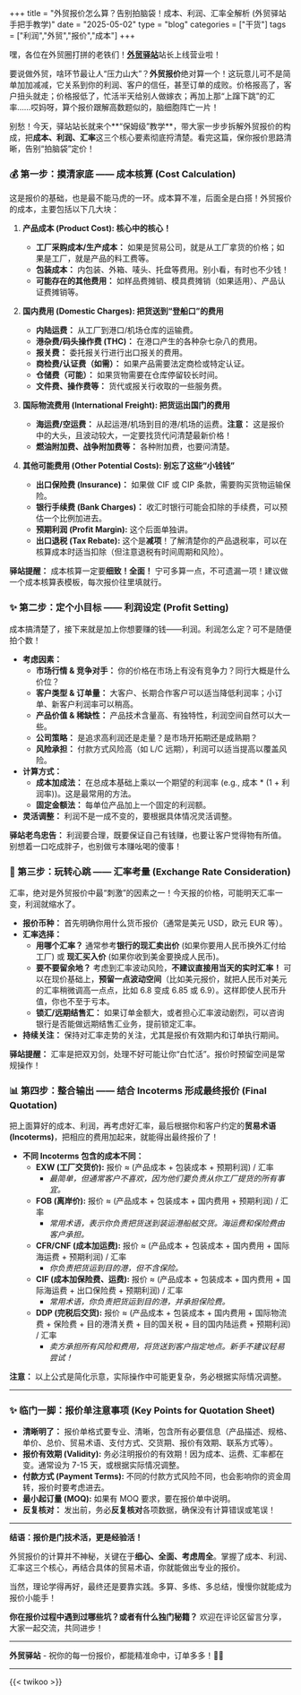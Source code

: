 +++
title = "外贸报价怎么算？告别拍脑袋！成本、利润、汇率全解析 (外贸驿站手把手教学)"
date = "2025-05-02"
type = "blog"
categories = ["干货"]
tags = ["利润","外贸","报价","成本"]
+++



嘿，各位在外贸圈打拼的老铁们！[**外贸驿站**](/ "外贸人士必备的专业导航网站，外贸资源全汇聚，成长路上好帮手")站长上线营业啦！

要说做外贸，啥环节最让人“压力山大”？**外贸报价**绝对算一个！这玩意儿可不是简单加加减减，它关系到你的利润、客户的信任，甚至订单的成败。价格报高了，客户扭头就走；价格报低了，忙活半天给别人做嫁衣；再加上那“上蹿下跳”的汇率……哎妈呀，算个报价跟解高数题似的，脑细胞阵亡一片！

别愁！今天，驿站站长就来个**“保姆级”教学**，带大家一步步拆解外贸报价的构成，把**成本、利润、汇率**这三个核心要素彻底捋清楚。看完这篇，保你报价思路清晰，告别“拍脑袋”定价！


### 💰 第一步：摸清家底 —— 成本核算 (Cost Calculation)

这是报价的基础，也是最不能马虎的一环。成本算不准，后面全是白搭！外贸报价的成本，主要包括以下几大块：

1.  **产品成本 (Product Cost): 核心中的核心！**
    *   **工厂采购成本/生产成本：** 如果是贸易公司，就是从工厂拿货的价格；如果是工厂，就是产品的料工费等。
    *   **包装成本：** 内包装、外箱、唛头、托盘等费用。别小看，有时也不少钱！
    *   **可能存在的其他费用：** 如样品费摊销、模具费摊销（如果适用）、产品认证费摊销等。

2.  **国内费用 (Domestic Charges): 把货送到“登船口”的费用**
    *   **内陆运费：** 从工厂到港口/机场仓库的运输费。
    *   **港杂费/码头操作费 (THC)：** 在港口产生的各种杂七杂八的费用。
    *   **报关费：** 委托报关行进行出口报关的费用。
    *   **商检费/认证费（如需）：** 如果产品需要法定商检或特定认证。
    *   **仓储费（可能）：** 如果货物需要在仓库停留较长时间。
    *   **文件费、操作费等：** 货代或报关行收取的一些服务费。

3.  **国际物流费用 (International Freight): 把货运出国门的费用**
    *   **海运费/空运费：** 从起运港/机场到目的港/机场的运费。**注意：** 这是报价中的大头，且波动较大，一定要找货代问清楚最新价格！
    *   **燃油附加费、战争附加费等：** 各种附加费，也要问清楚。

4.  **其他可能费用 (Other Potential Costs): 别忘了这些“小钱钱”**
    *   **出口保险费 (Insurance)：** 如果做 CIF 或 CIP 条款，需要购买货物运输保险。
    *   **银行手续费 (Bank Charges)：** 收汇时银行可能会扣除的手续费，可以预估一个比例加进去。
    *   **预期利润 (Profit Margin):** 这个后面单独讲。
    *   **出口退税 (Tax Rebate):** 这个是**减项**！了解清楚你的产品退税率，可以在核算成本时适当扣除（但注意退税有时间周期和风险）。

**驿站提醒：** 成本核算一定要**细致！全面！** 宁可多算一点，不可遗漏一项！建议做一个成本核算表模板，每次报价往里填就行。


### ✨ 第二步：定个小目标 —— 利润设定 (Profit Setting)

成本搞清楚了，接下来就是加上你想要赚的钱——利润。利润怎么定？可不是随便拍个数！

*   **考虑因素：**
    *   **市场行情 & 竞争对手：** 你的价格在市场上有没有竞争力？同行大概是什么价位？
    *   **客户类型 & 订单量：** 大客户、长期合作客户可以适当降低利润率；小订单、新客户利润率可以稍高。
    *   **产品价值 & 稀缺性：** 产品技术含量高、有独特性，利润空间自然可以大一些。
    *   **公司策略：** 是追求高利润还是走量？是市场开拓期还是成熟期？
    *   **风险承担：** 付款方式风险高（如 L/C 远期），利润可以适当提高以覆盖风险。
*   **计算方式：**
    *   **成本加成法：** 在总成本基础上乘以一个期望的利润率 (e.g., 成本 * (1 + 利润率))。这是最常用的方法。
    *   **固定金额法：** 每单位产品加上一个固定的利润额。
*   **灵活调整：** 利润不是一成不变的，要根据具体情况灵活调整。

**驿站老鸟忠告：** 利润要合理，既要保证自己有钱赚，也要让客户觉得物有所值。别想着一口吃成胖子，也别做亏本赚吆喝的傻事！


### 💱 第三步：玩转心跳 —— 汇率考量 (Exchange Rate Consideration)

汇率，绝对是外贸报价中最“刺激”的因素之一！今天报的价格，可能明天汇率一变，利润就缩水了。

*   **报价币种：** 首先明确你用什么货币报价（通常是美元 USD，欧元 EUR 等）。
*   **汇率选择：**
    *   **用哪个汇率？** 通常参考**银行的现汇卖出价** (如果你要用人民币换外汇付给工厂) 或 **现汇买入价** (如果你收到美金要换成人民币)。
    *   **要不要留余地？** 考虑到汇率波动风险，**不建议直接用当天的实时汇率！** 可以在现价基础上，**预留一点波动空间**（比如美元报价，就把人民币对美元的汇率稍微调高一点点，比如 6.8 变成 6.85 或 6.9）。这样即使人民币升值，你也不至于亏本。
    *   **锁汇/远期结售汇：** 如果订单金额大，或者担心汇率波动剧烈，可以咨询银行是否能做远期结售汇业务，提前锁定汇率。
*   **持续关注：** 保持对汇率走势的关注，尤其是报价有效期内和订单执行期间。

**驿站提醒：** 汇率是把双刃剑，处理不好可能让你“白忙活”。报价时预留空间是常规操作！


### 📊 第四步：整合输出 —— 结合 Incoterms 形成最终报价 (Final Quotation)

把上面算好的成本、利润，再考虑好汇率，最后根据你和客户约定的**贸易术语 (Incoterms)**，把相应的费用加起来，就能得出最终报价了！

*   **不同 Incoterms 包含的成本不同：**
    *   **EXW (工厂交货价):** 报价 ≈ (产品成本 + 包装成本 + 预期利润) / 汇率
        *   *最简单，但通常客户不喜欢，因为他们要负责从你工厂提货的所有事宜。*
    *   **FOB (离岸价):** 报价 ≈ (产品成本 + 包装成本 + 国内费用 + 预期利润) / 汇率
        *   *常用术语，表示你负责把货送到装运港船舷交货。海运费和保险费由客户承担。*
    *   **CFR/CNF (成本加运费):** 报价 ≈ (产品成本 + 包装成本 + 国内费用 + 国际海运费 + 预期利润) / 汇率
        *   *你负责把货运到目的港，但不含保险。*
    *   **CIF (成本加保险费、运费):** 报价 ≈ (产品成本 + 包装成本 + 国内费用 + 国际海运费 + 出口保险费 + 预期利润) / 汇率
        *   *常用术语，你负责把货运到目的港，并承担保险费。*
    *   **DDP (完税后交货):** 报价 ≈ (产品成本 + 包装成本 + 国内费用 + 国际物流费 + 保险费 + 目的港清关费 + 目的国关税 + 目的国内陆运费 + 预期利润) / 汇率
        *   *卖方承担所有风险和费用，将货送到客户指定地点。新手不建议轻易尝试！*

**注意：** 以上公式是简化示意，实际操作中可能更复杂，务必根据实际情况调整。

---

### ✨ 临门一脚：报价单注意事项 (Key Points for Quotation Sheet)

*   **清晰明了：** 报价单格式要专业、清晰，包含所有必要信息（产品描述、规格、单价、总价、贸易术语、支付方式、交货期、报价有效期、联系方式等）。
*   **报价有效期 (Validity):** 务必注明报价的有效期！因为成本、运费、汇率都在变。通常设为 7-15 天，或根据实际情况调整。
*   **付款方式 (Payment Terms):** 不同的付款方式风险不同，也会影响你的资金周转，报价时要考虑进去。
*   **最小起订量 (MOQ):** 如果有 MOQ 要求，要在报价单中说明。
*   **反复核对：** 发出前，务必**反复核对**各项数据，确保没有计算错误或笔误！

---

**结语：报价是门技术活，更是经验活！**

外贸报价的计算并不神秘，关键在于**细心、全面、考虑周全**。掌握了成本、利润、汇率这三个核心，再结合具体的贸易术语，你就能做出专业的报价。

当然，理论学得再好，最终还是要靠实践。多算、多练、多总结，慢慢你就能成为报价小能手！

**你在报价过程中遇到过哪些坑？或者有什么独门秘籍？** 欢迎在评论区留言分享，大家一起交流，共同进步！

---

**外贸驿站** - 祝你的每一份报价，都能精准命中，订单多多！🎯💪

---



{{< twikoo >}}  